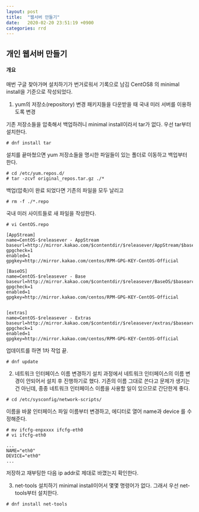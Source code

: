 ```yaml
---
layout: post
title:  "웹서버 만들기"
date:   2020-02-20 23:51:19 +0900
categories: rrd
---
```

## 개인 웹서버 만들기

#### 개요
매번 구글 찾아가며 설치하기가 번거로워서 기록으로 남김
CentOS8 의 minimal install을 기준으로 작성되었다.

1. yum의 저장소(repository) 변경
패키지들을 다운받을 때 국내 미러 서버를 이용하도록 변경

기존 저장소들을 압축해서 백업하려니 minimal install이라서 tar가 없다. 우선 tar부터 설치한다.
```
# dnf install tar
```

설치를 끝마쳤으면 yum 저장소들을 명시한 파일들이 있는 폴더로 이동하고 백업부터 한다.
```
# cd /etc/yum.repos.d/
# tar -zcvf original_repos.tar.gz ./*
```

백업(압축)이 완료 되었다면 기존의 파일을 모두 날리고
```
# rm -f ./*.repo
```

국내 미러 사이트들로 새 파일을 작성한다.
```
# vi CentOS.repo
```

```
[AppStream]
name=CentOS-$releasever - AppStream
baseurl=http://mirror.kakao.com/$contentdir/$releasever/AppStream/$basearch/os/
gpgcheck=1
enabled=1
gpgkey=http://mirror.kakao.com/centos/RPM-GPG-KEY-CentOS-Official

[BaseOS]
name=CentOS-$releasever - Base
baseurl=http://mirror.kakao.com/$contentdir/$releasever/BaseOS/$basearch/os/
gpgcheck=1
enabled=1
gpgkey=http://mirror.kakao.com/centos/RPM-GPG-KEY-CentOS-Official


[extras]
name=CentOS-$releasever - Extras
baseurl=http://mirror.kakao.com/$contentdir/$releasever/extras/$basearch/os/
gpgcheck=1
enabled=1
gpgkey=http://mirror.kakao.com/centos/RPM-GPG-KEY-CentOS-Official
```

업데이트를 하면 1차 작업 끝.
```
# dnf update
```

2. 네트워크 인터페이스 이름 변경하기
설치 과정에서 네트워크 인터페이스의 이름 변경이 안되어서 설치 후 진행하기로 했다. 기존의 이름 그대로 쓴다고 문제가 생기는건 아닌데, 종종 네트워크 인터페이스 이름을 사용할 일이 있으므로 간단한게 좋다.
```
# cd /etc/sysconfig/network-scripts/
```
이름을 바꿀 인터페이스 파일 이름부터 변경하고, 에디터로 열어 name과 device 를 수정해준다.
```
# mv ifcfg-enpxxxx ifcfg-eth0
# vi ifcfg-eth0
```
```
...
NAME="eth0"
DEVICE="eth0"
...
```
저장하고 재부팅한 다음 ip addr로 제대로 바꼈는지 확인한다.

3. net-tools 설치하기
minimal install이어서 몇몇 명령어가 없다. 그래서 우선 net-tools부터 설치한다.
```
# dnf install net-tools
```


